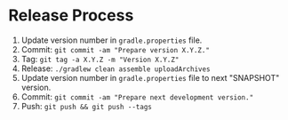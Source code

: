Release Process
===============

 1. Update version number in `gradle.properties` file.
 2. Commit: `git commit -am "Prepare version X.Y.Z."`
 3. Tag: `git tag -a X.Y.Z -m "Version X.Y.Z"`
 4. Release: `./gradlew clean assemble uploadArchives`
 5. Update version number in `gradle.properties` file to next "SNAPSHOT" version.
 6. Commit: `git commit -am "Prepare next development version."`
 7. Push: `git push && git push --tags`
